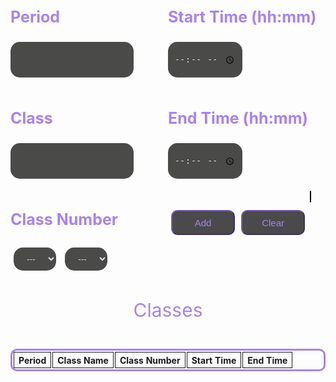 <html>
<style>
  input {
    padding: 10px;
    background-color: #4a4a48;
    border: 0px;
    color: #e7dff7;
    border-radius: 15px;
    height: 37px;
  }
  input:focus, textarea:focus, select:focus{
    outline: none;
  }
  select {
    padding: 10px;
    background-color: #4a4a48;
    border: 0px;
    color: #e7dff7;
    border-radius: 15px;
  }
  button {
    border-radius: 10px;
    background: #4a4a4a;
    font-size: 15px;
    color: #a881f7;
    border-color: #775cad;
    margin: 5px;
    width: 60px;
    height: 40px;
    text-align: center;
  }
  .button {
    position: inherit;
    float: left;
    align-content: center;
    width: 45%;
    margin-top: 15px;
  }
  h3 {
    color: #a881f7;
    font-size: 25px;
    padding-top: 15px;
  }
  .data {
    width: 100%;
    position: inherit;
    float: right;
  }
  .title {
    height: 40px;
    color: #a881f7;
    font-size: 30px;
    text-align: center;
    padding: 10px;
  }
  .table {
    border: #a881f7 solid;
    border-radius: 10px;
    border-collapse:separate;
  }
  .cell {
    border: 1px solid;
    text-align: center;
  }
  input::-webkit-outer-spin-button, input::-webkit-inner-spin-button {
    -webkit-appearance: none;
    margin: 0;
  }
  .texts1 {
    width: 50%;
    float: left;
  }
  .texts2 {
    width: 50%;
    float: left;
    padding-bottom: 20px;
  }
  .drop {
    border-radius: 10px;
    background: #4a4a4a;
    font-size: 15px;
    color: #a881f7;
    border-color: #775cad;
  }
  canvas {
    border-radius: 10px;
    border: 1px solid #000000;
  }
  select {
    text-align: center;
    margin: 5px;
    width: 27%;
  }
  ::-webkit-scrollbar {
      width: 7px;
  }
  ::-webkit-scrollbar-track {
      -webkit-box-shadow: inset 0 0 6px rgba(0,0,0,0.3);
      -webkit-border-radius: 10px;
      border-radius: 10px;
  }
  ::-webkit-scrollbar-thumb {
      -webkit-border-radius: 10px;
      border-radius: 10px;
      background: #a881f7;
      -webkit-box-shadow: inset 0 0 6px rgba(0,0,0,0.5);
  }
  ::-webkit-scrollbar-thumb:window-inactive {
      background: #a881f7;
  }
  
</style>

<div class='container'>

  <div class='texts1'>    
    <h3> Period </h3>
        <input autocomplete="off" id='newPeriod' type='number' required>
    <h3> Class </h3>
        <input autocomplete="off" id='newClass' type='text' required>
    <h3> Class Number </h3>
        <select id="drop1" required>
          <option value="" selected disabled hidden>---</option>
          <option>A</option>
          <option>B</option>
          <option>D</option>
          <option>E</option>
          <option>G</option>
          <option>J</option>
          <option>K</option>
          <option>L</option>
          <option>M</option>
          <option>N</option>
          <option>P</option>
          <option>R</option>
          <option>S</option>
        </select>
        <select id="drop2" required>
          <option value="" selected disabled hidden>---</option>
          <option>101</option>
          <option>102</option>
          <option>103</option>
          <option>104</option>
          <option>105</option>
          <option>106</option>
          <option>107</option>
          <option>108</option>
          <option>110</option>
          <option>111</option>
          <option>112</option>
          <option>113</option>
          <option>114</option>
          <option>115</option>
          <option>116</option>
          <option>117</option>
          <option>118</option>
          <option>121</option>
          <option>122</option>
          <option>123</option>
          <option>124</option>
          <option>125</option>
          <option>126</option>
          <option>128</option>
          <option>136</option>
          <option>138</option>
          <option>144</option>
          <option>148</option>
          <option>150</option>
          <option>151</option>
          <option>300</option>
          <option>301</option>
          <option>302</option>
          <option>303</option>
          <option>401</option>
          <option>402</option>
          <option>501</option>
          <option>502</option>
          <option>Performing Arts Center</option>
          <option>Library</option>
          <option>Administration</option>
          <option>Food Court</option>
          <option>Gym</option>
        </select>
  </div>
  <div class='texts2'>
    <h3> Start Time (hh:mm) </h3>
        <input autocomplete="off" id='newStart' type='time' required>
    <h3> End Time (hh:mm) </h3>
        <input autocomplete="off" id='newEnd' type='time' required>
  </div>
  <div class="button">
    <button class='button' id='addClassButton' onclick="addSchedule()">Add</button>
    <button class='button' id='remove'>Clear</button>
  </div>
  <div class="data">
    <p class="title">Classes</p>
    <table class="table" id="schedule" style="width: 100%; margin-left: auto; margin-right: auto;">
      <tr>
        <th class="cell">Period</th>
        <th class="cell">Class Name</th>
        <th class="cell">Class Number</th>
        <th class="cell">Start Time</th>
        <th class="cell">End Time</th>
      </tr>
    </table>
  </div>
</div>

<img src="images/school_map.jpg" id="map" alt="map" usemap="#map" hidden>

<canvas id="canvas" width="652px" height="652px">
</canvas>


<script>
var c = document.getElementById("canvas");
var ctx2 = c.getContext("2d");
var img = document.getElementById("map");



if (img.complete) {
    ctx2.drawImage(img, 0, 0, 652, 652);
} else {
    img.onload = function () {
        ctx2.drawImage(img, 0, 0, 652, 652);    
    };
}

function storeCoordinate(room, xVal, yVal, array) {
    array.push({room: room, x: xVal, y: yVal});
}

var coords = [];

storeCoordinate("A101",347,507,coords)
storeCoordinate("A102",325,509,coords)
storeCoordinate("A107",302,501,coords)
storeCoordinate("A116",283,487,coords)
storeCoordinate("A124",261,484,coords)
storeCoordinate("A125",243,469,coords)
storeCoordinate("A126",228,445,coords)
storeCoordinate("A136",253,425,coords)
storeCoordinate("A138",267,436,coords)
storeCoordinate("A144",313,462,coords)
storeCoordinate("A148",325,437,coords)
storeCoordinate("A150",330,469,coords)
storeCoordinate("A151",349,471,coords)
storeCoordinate("B111",573,358,coords)
storeCoordinate("B113",594,356,coords)
storeCoordinate("B115",619,354,coords)
storeCoordinate("B121",592,239,coords)
storeCoordinate("B123",571,247,coords)
storeCoordinate("B125",551,255,coords)
storeCoordinate("B128",521,263,coords)
storeCoordinate("D101",450,260,coords)
storeCoordinate("D102",431,241,coords)
storeCoordinate("D103",463,247,coords)
storeCoordinate("D104",445,229,coords)
storeCoordinate("D111",471,203,coords)
storeCoordinate("D112",489,221,coords)
storeCoordinate("D113",485,189,coords)
storeCoordinate("D114",503,208,coords)
storeCoordinate("D115",499,176,coords)
storeCoordinate("D116",517,194,coords)
storeCoordinate("D117",513,162,coords)
storeCoordinate("D118",531,183,coords)
storeCoordinate("E101",435,175,coords)
storeCoordinate("E102",419,169,coords)
storeCoordinate("E103",451,153,coords)
storeCoordinate("E104",427,144,coords)
storeCoordinate("E105",461,129,coords)
storeCoordinate("E106",437,119,coords)
storeCoordinate("G101",373,215,coords)
storeCoordinate("G102",345,213,coords)
storeCoordinate("G103",374,199,coords)
storeCoordinate("G104",346,353,coords)
storeCoordinate("G111",349,162,coords)
storeCoordinate("G112",377,163,coords)
storeCoordinate("G113",350,143,coords)
storeCoordinate("G114",377,144,coords)
storeCoordinate("G115",350,123,coords)
storeCoordinate("G116",376,125,coords)
storeCoordinate("G117",352,104,coords)
storeCoordinate("G118",379,105,coords)
storeCoordinate("J101",281,233,coords)
storeCoordinate("J102",305,222,coords)
storeCoordinate("J103",272,215,coords)
storeCoordinate("J104",297,204,coords)
storeCoordinate("J110",260,188,coords)
storeCoordinate("J111",254,177,coords)
storeCoordinate("J112",249,165,coords)
storeCoordinate("J113",283,175,coords)
storeCoordinate("J114",275,157,coords)
storeCoordinate("J115",241,151,coords)
storeCoordinate("J116",266,139,coords)
storeCoordinate("J117",233,133,coords)
storeCoordinate("J118",257,122,coords)
storeCoordinate("K101",222,208,coords)
storeCoordinate("K102",209,223,coords)
storeCoordinate("K103",206,186,coords)
storeCoordinate("K104",185,206,coords)
storeCoordinate("K105",186,167,coords)
storeCoordinate("K106",165,187,coords)
storeCoordinate("L101",234,283,coords)
storeCoordinate("L102",224,307,coords)
storeCoordinate("L103",218,276,coords)
storeCoordinate("L104",208,299,coords)
storeCoordinate("L110",179,287,coords)
storeCoordinate("L111",167,282,coords)
storeCoordinate("L112",155,276,coords)
storeCoordinate("L113",186,261,coords)
storeCoordinate("L114",169,252,coords)
storeCoordinate("L115",140,270,coords)
storeCoordinate("L116",151,245,coords)
storeCoordinate("L117",121,262,coords)
storeCoordinate("L118",133,237,coords)
storeCoordinate("M101",103,312,coords)
storeCoordinate("M116",75,350,coords)
storeCoordinate("N113",170,422,coords)
storeCoordinate("N122",157,359,coords)
storeCoordinate("P101",176,468,coords)
storeCoordinate("P104",156,462,coords)
storeCoordinate("P107",152,479,coords)
storeCoordinate("P108",133,490,coords)
storeCoordinate("P111",106,482,coords)
storeCoordinate("P116",98,456,coords)
storeCoordinate("R300",452,66,coords)
storeCoordinate("R301",481,76,coords)
storeCoordinate("R302",506,89,coords)
storeCoordinate("R303",530,103,coords)
storeCoordinate("R401",392,49,coords)
storeCoordinate("R402",418,53,coords)
storeCoordinate("R501",334,42,coords)
storeCoordinate("R502",361,44,coords)
storeCoordinate("S101",100,147,coords)
storeCoordinate("S102",118,132,coords)
storeCoordinate("S103",137,114,coords)
storeCoordinate("S104",155,100,coords)
storeCoordinate("S105",170,85,coords)
storeCoordinate("S106",186,72,coords)
storeCoordinate("S107",201,58,coords)
storeCoordinate("Performing Arts Center",137,395,coords)
storeCoordinate("Library",380,477,coords)
storeCoordinate("Administration",423,454,coords)
storeCoordinate("Food Court",477,323,coords)
storeCoordinate("Gym",571,304,coords)

coords[0].room == "A101"
coords[0].x == 347
coords[0].y == 507

for (var i = 0; i < coords.length; i++) {
    var room = coords[i].room;
    var x = coords[i].x;
    var y = coords[i].y;
} 

var d = document.getElementById("canvas");
var ctx = canvas.getContext("2d");

function drawStar(cx, cy, spikes, outerRadius, innerRadius) {
    var rot = Math.PI / 2 * 3;
    var x = cx;
    var y = cy;
    var step = Math.PI / spikes;

    ctx.strokeStyle = "#000";
    ctx.beginPath();
    ctx.moveTo(cx, cy - outerRadius)
    for (i = 0; i < spikes; i++) {
        x = cx + Math.cos(rot) * outerRadius;
        y = cy + Math.sin(rot) * outerRadius;
        ctx.lineTo(x, y)
        rot += step

        x = cx + Math.cos(rot) * innerRadius;
        y = cy + Math.sin(rot) * innerRadius;
        ctx.lineTo(x, y)
        rot += step
    }
    ctx.lineTo(cx, cy - outerRadius)
    ctx.closePath();
    ctx.lineWidth=5;
    ctx.strokeStyle='red';
    ctx.stroke();
}

var periodInput = document.getElementById('newPeriod');
var classInput = document.getElementById('newClass');
var classLetter = document.getElementById('drop1');
var classNum = document.getElementById('drop2');
var startInput = document.getElementById('newStart');
var endInput = document.getElementById('newEnd');
var addClassButton = document.getElementById('addClassButton');
var clear = document.getElementById('remove')
var incompleteTasks = document.getElementById('schedule');

//local

var periodX = []
var class1X = []
var classNumX = []
var startTimeX = []
var endTimeX = []
function addSchedule() {
    var period = periodInput.value;
      periodX.push(periodInput.value)
    var classIn = classInput.value;
      class1X.push(classInput.value)
    var classNum = document.getElementById('drop1').value + document.getElementById('drop2').value;
    console.log(classNum)
      classNumX.push(classNum)
    var start = startInput.value;
      startTimeX.push(startInput.value)
    var end = endInput.value;
      endTimeX.push(endInput.value)
    localStorage.setItem('period', JSON.stringify(periodX))
    localStorage.setItem('class1', JSON.stringify(class1X))
    localStorage.setItem('classNum', JSON.stringify(classNumX))
    localStorage.setItem('startTime', JSON.stringify(startTimeX))
    localStorage.setItem('endTime', JSON.stringify(endTimeX))
    const delay = (delayms) => {
      return new Promise(resolve => setTimeout(resolve, delayms));
    }
    const reRender = async () => {
      let reloadDelay = await delay(700);
      window.location.reload()
    }
    reRender();
    addTask(period, classIn, classNum, start, end)
    addLocal(period, classIn, classNum, start, end)
}

var i = 0

function addTask(period, classIn, classNum, start, end) {

    var table = document.createElement('tr');
    table.innerHTML = "<th id='class' class='cell'>" + period + "</th>" +
        "<th id='class' class='cell' ondblclick='editName()'>" + classIn + "</th>" +
        "<th id='class' class='cell'>" + classNum + "</th>" +
        "<th id='class' class='cell'>" + start + "</th>" +
        "<th id='class' class='cell'>" + end + "</th>";
    incompleteTasks.appendChild(table);
    document.getElementById('newPeriod').value = "";
    document.getElementById('newClass').value = "";
    document.getElementById('newStart').value = "";
    document.getElementById('newEnd').value = "";
}

// API connect

const isLocalhost = Boolean(
	window.location.hostname === "localhost" ||
		window.location.hostname === "[::1]" ||
		window.location.hostname.match(/^127(?:\.(?:25[0-5]|2[0-4][0-9]|[01]?[0-9][0-9]?)){3}$/)
);
const api = isLocalhost ? "http://localhost:8199" : "https://saakd.nighthawkcodingsociety.com";

clear.addEventListener("click", function(){
  remove();
});

const getList = async () => {
	const list = await fetch(api + "/scheduleList").then((r) => r.json());
	scheduleLocal = list;
  return list
};

getList().then(list => {
  list.forEach(cls => {

    addTask(cls.period, cls.class1, cls.classNum, cls.startTime, cls.endTime)
    
    const result = coords.find(({ room }) => room === cls.classNum);
    console.log(result)
    drawStar(result.x, result.y, 5, 20, 10)
  });
})

function addLocal(period, class1, classNum, startTime, endTime){

  let data = {
    "period": period,
    "class1": class1,
    "classNumber": classNum,
    "startTime": startTime,
    "endTime": endTime
}
  fetch(api + '/schedule', {
    method: 'POST',
    headers: {
      'Content-Type': 'application/json',
    },
    body: JSON.stringify(data),
  })
    .then((response) => response.json())
    .catch((error) => {
      console.error('Error:', error);
    });
}

function edit(period, class1, classNum, startTime, endTime) {
  let data = {
    "class1": class1
  };
  fetch(api + '/schedule', {
    method: 'PUT',
    headers: {
      'Content-Type': 'application/json',
    },
    body: JSON.stringify(data),
  })
    .then((response) => response.json())
    .catch((error) => {
      console.error('Error:', error);
    });
}

function editName(className, classIn){
  className = document.getElementById('className' + i)
  console.log(className) 
}

function remove() {
  console.log("work")
  fetch(api + '/scheduleList', {
    method: 'DELETE'
  })
    .then((response) => response.json())
  var x = 1
  
  const delay = (delayms) => {
    return new Promise(resolve => setTimeout(resolve, delayms));
  }
  const reRender = async () => {
    let reloadDelay = await delay(700);
    window.location.reload()
  }
  reRender();

  while (x=1) {
    const element = document.getElementById("class");
    element.remove();
  }
}
</script>